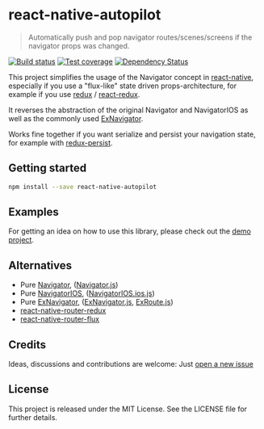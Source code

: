# react-native-autopilot

> Automatically push and pop navigator routes/scenes/screens if the navigator props was changed.

[![Build status][travis-image]][travis-url] [![Test coverage][coveralls-image]][coveralls-url] [![Dependency Status][dependency-image]][dependency-url]

This project simplifies the usage of the Navigator concept in
[react-native](https://facebook.github.io/react-native/),
especially if you use a "flux-like" state driven props-architecture,
for example if you use [redux](https://github.com/rackt/redux) /
[react-redux](https://github.com/rackt/react-redux).

It reverses the abstraction of the original Navigator and NavigatorIOS as well
as the commonly used [ExNavigator](https://github.com/exponentjs/ex-navigator/).

Works fine together if you want serialize and persist your navigation state,
for example with [redux-persist](https://github.com/rt2zz/redux-persist).

## Getting started

```bash
npm install --save react-native-autopilot
```

## Examples

For getting an idea on how to use this library, please check out the [demo project](https://github.com/bringnow/react-native-autopilot-example).

## Alternatives

* Pure [Navigator](https://facebook.github.io/react-native/docs/navigator.html),
  ([Navigator.js](https://github.com/facebook/react-native/blob/master/Libraries/CustomComponents/Navigator/Navigator.js))
* Pure [NavigatorIOS](https://facebook.github.io/react-native/docs/navigatorios.html),
  ([NavigatorIOS.ios.js](https://github.com/facebook/react-native/blob/master/Libraries/Components/Navigation/NavigatorIOS.ios.js))
* Pure [ExNavigator](https://github.com/exponentjs/ex-navigator/),
  ([ExNavigator.js](https://github.com/exponentjs/ex-navigator/blob/master/ExNavigator.js),
  [ExRoute.js](https://github.com/exponentjs/ex-navigator/blob/master/ExRoute.js))
* [react-native-router-redux](https://github.com/Qwikly/react-native-router-redux)
* [react-native-router-flux](https://github.com/aksonov/react-native-router-flux)

## Credits

Ideas, discussions and contributions are welcome: Just
[open a new issue](https://github.com/bringnow/react-native-autopilot/issues/new)

## License

This project is released under the MIT License.
See the LICENSE file for further details.

[travis-image]: https://img.shields.io/travis/bringnow/react-native-autopilot/master.svg?style=flat-square
[travis-url]: https://travis-ci.org/bringnow/react-native-autopilot
[coveralls-image]: https://img.shields.io/coveralls/bringnow/react-native-autopilot/master.svg?style=flat-square
[coveralls-url]: https://coveralls.io/r/bringnow/react-native-autopilot
[dependency-image]: http://img.shields.io/david/bringnow/react-native-autopilot.svg?style=flat-square
[dependency-url]: https://david-dm.org/bringnow/react-native-autopilot
